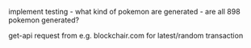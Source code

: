 implement testing - what kind of pokemon are generated - are all 898 pokemon generated?


get-api request from e.g. blockchair.com for latest/random transaction